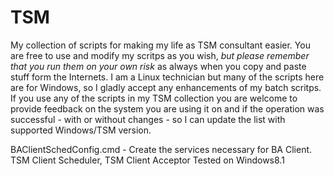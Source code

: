 TSM
===

My collection of scripts for making my life as TSM consultant easier. You are free to use and modify my scritps as you wish, *but please remember that you run them on your own risk* as always when you copy and paste stuff form the Internets.
I am a Linux technician but many of the scripts here are for Windows, so I gladly accept any enhancements of my batch scritps.
If you use any of the scripts in my TSM collection you are welcome to provide feedback on the system you are using it on and if the operation was successful - with or without changes - so I can update the list with supported Windows/TSM version. 

BAClientSchedConfig.cmd - Create the services necessary for BA Client. TSM Client Scheduler, TSM Client Acceptor
Tested on Windows8.1 
